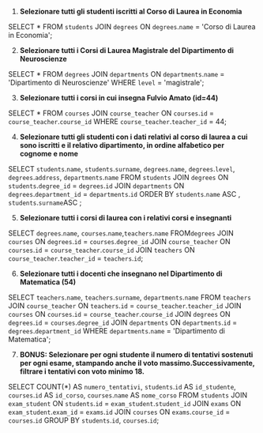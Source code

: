 1. **Selezionare tutti gli studenti iscritti al Corso di Laurea in Economia**

SELECT \*
FROM `students`
JOIN `degrees`
ON `degrees`.`name` = 'Corso di Laurea in Economia';

2. **Selezionare tutti i Corsi di Laurea Magistrale del Dipartimento di Neuroscienze**

SELECT \*
FROM `degrees`
JOIN `departments`
ON `departments`.`name` = 'Dipartimento di Neuroscienze'
WHERE `level` = 'magistrale';

3. **Selezionare tutti i corsi in cui insegna Fulvio Amato (id=44)**

SELECT \*
FROM `courses`
JOIN `course_teacher`
ON `courses`.`id` = `course_teacher`.`course_id`
WHERE `course_teacher`.`teacher_id` = 44;

4. **Selezionare tutti gli studenti con i dati relativi al corso di laurea a cui sono iscritti e il relativo dipartimento, in ordine alfabetico per cognome e nome**

SELECT `students`.`name`, `students`.`surname`, `degrees`.`name`, `degrees`.`level`, `degrees`.`address`, `departments`.`name`
FROM `students`
JOIN `degrees`
ON `students`.`degree_id` = `degrees`.`id`
JOIN `departments`
ON `degrees`.`department_id` = `departments`.`id`
ORDER BY `students`.`name` ASC , `students`.`surname`ASC ;

5. **Selezionare tutti i corsi di laurea con i relativi corsi e insegnanti**

SELECT `degrees`.`name`, `courses`.`name`,`teachers`.`name`
FROM`degrees`
JOIN `courses`
ON `degrees`.`id` = `courses`.`degree_id`
JOIN `course_teacher`
ON `courses`.`id` = `course_teacher`.`course_id`
JOIN `teachers`
ON `course_teacher`.`teacher_id` = `teachers`.`id`;

6. **Selezionare tutti i docenti che insegnano nel Dipartimento di Matematica (54)**

SELECT `teachers`.`name`, `teachers`.`surname`, `departments`.`name`
FROM `teachers`
JOIN `course_teacher`
ON `teachers`.`id` = `course_teacher`.`teacher_id`
JOIN `courses`
ON `courses`.`id` = `course_teacher`.`course_id`
JOIN `degrees`
ON `degrees`.`id` = `courses`.`degree_id`
JOIN `departments`
ON `departments`.`id` = `degrees`.`department_id`
WHERE `departments`.`name` = 'Dipartimento di Matematica';

7. **BONUS: Selezionare per ogni studente il numero di tentativi sostenuti per ogni esame, stampando anche il voto massimo.Successivamente, filtrare i tentativi con voto minimo 18.**

SELECT
COUNT(\*) AS `numero_tentativi`, `students`.`id` AS `id_studente`, `courses`.`id` AS `id_corso`, `courses`.`name` AS `nome_corso`
FROM `students`
JOIN `exam_student`
ON `students`.`id` = `exam_student`.`student_id`
JOIN `exams`
ON `exam_student`.`exam_id` = `exams`.`id`
JOIN `courses`
ON `exams`.`course_id` = `courses`.`id`
GROUP BY `students`.`id`, `courses`.`id`;
